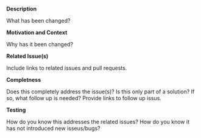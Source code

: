 **Description**

What has been changed?

**Motivation and Context**

Why has it been changed?

**Related Issue(s)**

Include links to related issues and pull requests.

**Completness**

Does this completely address the issue(s)?
Is this only part of a solution? If so, what follow up is needed? Provide links to follow up issus.

**Testing**

How do you know this addresses the related issues?
How do you know it has not introduced new isseus/bugs?
